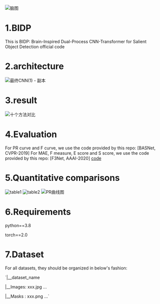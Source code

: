 ![脑图](https://github.com/user-attachments/assets/2e54a632-85d4-4074-9fa3-2cbd98afecde)

# 1.BIDP 
This is BIDP: Brain-Inspired Dual-Process CNN-Transformer for Salient Object Detection official  code
# 2.architecture
![最终CNN(1) - 副本](https://github.com/user-attachments/assets/51f66fe0-18e2-469f-9d62-9df32e4d800b)
# 3.result
![十个方法对比](https://github.com/user-attachments/assets/3d88258d-1c2e-4b8f-af8b-e6b8a8e695a5)
# 4.Evaluation
For PR curve and F curve, we use the code provided by this repo: [BASNet, CVPR-2019]
For MAE, F measure, E score and S score, we use the code provided by this repo: [F3Net, AAAI-2020]
[code](https://github.com/xuebinqin/Binary-Segmentation-Evaluation-Tool)

# 5.Quantitative comparisons
![table1](https://github.com/user-attachments/assets/dc66b8e5-f836-46a2-9ef6-c38afa61d8de)
![table2](https://github.com/user-attachments/assets/781b6f7c-1ce5-4121-91be-cb575352c02a)
![PR曲线图](https://github.com/user-attachments/assets/2841a6e9-e453-4762-a39d-c1b74141ce60)

# 6.Requirements
python==3.8

torch==2.0

# 7.Dataset
For all datasets, they should be organized in below's fashion:

`|__dataset_name

   |__Images: xxx.jpg ...
   
   |__Masks : xxx.png ...`




